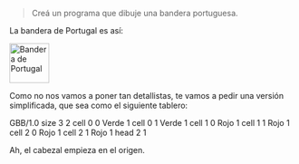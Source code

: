 > Creá un programa que dibuje una bandera portuguesa.

La bandera de Portugal es así:

<img src="http://upload.wikimedia.org/wikipedia/commons/5/5c/Flag_of_Portugal.svg" alt="Bandera de Portugal" width="70">

Como no nos vamos a poner tan detallistas, te vamos a pedir una versión simplificada, que sea como el siguiente tablero:

<gs-board>
  GBB/1.0
     size 3 2
     cell 0 0 Verde 1
     cell 0 1 Verde 1
     cell 1 0 Rojo 1
     cell 1 1 Rojo 1
     cell 2 0 Rojo 1
     cell 2 1 Rojo 1
     head 2 1
<gs-board>

Ah, el cabezal empieza en el origen.
